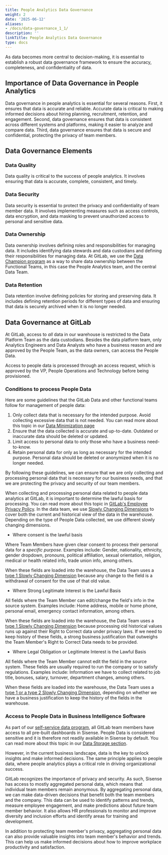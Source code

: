 ```yaml
---
title: People Analytics Data Governance
weight: 2
date: '2025-06-12'
aliases:
- /docs/data-governance_1_1/
description: ''
linkTitle: People Analytics Data Governance
type: docs
---
```


As data becomes more central to decision-making, it is essential to establish a robust data governance framework to ensure the accuracy, completeness, and confidentiality of data.

## Importance of Data Governance in People Analytics

Data governance in people analytics is essential for several reasons. First, it ensures that data is accurate and reliable. Accurate data is critical to making informed decisions about hiring planning, recruitment, retention, and engagement. Second, data governance ensures that data is consistent across different systems and platforms, making it easier to analyze and compare data. Third, data governance ensures that data is secure and confidential, protecting the privacy of team members.

## Data Governance Elements

### Data Quality

Data quality is critical to the success of people analytics. It involves ensuring that data is accurate, complete, consistent, and timely.

### Data Security

Data security is essential to protect the privacy and confidentiality of team member data. It involves implementing measures such as access controls, data encryption, and data masking to prevent unauthorized access to personal and sensitive data.

### Data Ownership

Data ownership involves defining roles and responsibilities for managing data. It includes identifying data stewards and data custodians and defining their responsibilities for managing data. At GitLab, we use the [Data Champion program](/handbook/business-technology/data-team/direction/data-champion/) as a way to share data ownership between the Functional Teams, in this case the People Analytics team, and the central Data Team.

### Data Retention

Data retention involve defining policies for storing and preserving data. It includes defining retention periods for different types of data and ensuring that data is securely archived when it is no longer needed.

## Data Governance at GitLab

At GitLab, access to *all* data in our warehouse is restricted to the Data Platform Team as the data custodians. Besides the data platform team, only Analytics Engineers and Data Analysts who have a business reason and are approved by the People Team, as the data owners, can access the People Data.

Access to people data is processed through an access request, which is approved by the VP, People Operations and Technology before being provisioned.

### Conditions to process People Data

Here are some guidelines that the GitLab Data and other functional teams follow for management of people data:

1. Only collect data that is necessary for the intended purpose. Avoid collecting excessive data that is not needed. You can read more about this topic in our [Data Minimization page](/handbook/business-technology/data-team/how-we-work/new-data-source/#data-minimisation)
1. Ensure that the data collected is accurate and up-to-date. Outdated or inaccurate data should be deleted or updated.
1. Limit access to personal data to only those who have a business need-to-know.
1. Retain personal data for only as long as necessary for the intended purpose. Personal data should be deleted or anonymized when it is no longer needed.

By following these guidelines, we can ensure that we are only collecting and processing personal data that is necessary for our business needs, and that we are protecting the privacy and security of our team members.

When collecting and processing personal data related to people data analytics at GitLab, it is important to determine the lawful basis for processing. You can read more about this topic in [GitLab's Employee Privacy Policy](/handbook/legal/privacy/employee-privacy-policy/). In the data team, we use [Slowly Changing Dimensions](/handbook/business-technology/data-team/platform/edw/#slowly-changing-dimensions--snapshots) to cover both the current and historical view of the data in the warehouse. Depending on the type of People Data collected, we use different slowly changing dimensions.

- Where consent is the lawful basis

Where Team Members have given clear consent to process their personal data for a *specific purpose*. Examples include: Gender, nationality, ethnicity, gender dropdown, pronouns, political affiliation, sexual orientation, religion, medical or health related info, trade union info, among others.

When these fields are loaded into the warehouse, the Data Team uses a [type 1 Slowly Changing Dimension](/handbook/business-technology/data-team/platform/edw/#slowly-changing-dimensions--snapshots) because any change to the field is a withdrawal of consent for the use of that old value.

- Where Strong Legitimate Interest is the Lawful Basis

All fields where the Team Member can edit/change the field's info in the source system. Examples include: Home address, mobile or home phone, personal email, emergency contact information, among others.

When these fields are loaded into the warehouse, the Data Team uses a [type 1 Slowly Changing Dimension](/handbook/business-technology/data-team/platform/edw/#slowly-changing-dimensions--snapshots) because processing old historical values runs up against their Right to Correct data under privacy laws. If we need to keep history of these fields, a strong business justification that outweighs the Team Member's Right to Correct Data needs to be provided.

- Where Legal Obligation or Legitimate Interest is the Lawful Basis

All fields where the Team Member cannot edit the field in the source system. These fields are usually required to run the company or to satisfy regulations. Examples include: Information we have to collect related to job title, bonuses, salary, turnover, department changes, among others.

When these fields are loaded into the warehouse, the Data Team uses a [type 1 or a type 2 Slowly Changing Dimension](/handbook/business-technology/data-team/platform/edw/#slowly-changing-dimensions--snapshots), depending on whether we have a business justification to keep the history of the fields in the warehouse.

### Access to People Data in Business Intelligence Software

As part of our [self-service data program](/handbook/business-technology/data-team/direction/self-service/), all GitLab team members have access to all pre-built dashboards in Sisense. People Data is considered sensitive and it is therefore not readily available in Sisense by default. You can read more about this topic in our [Data Storage section](/handbook/business-technology/data-team/platform/#data-storage).

However, in the current business landscape, data is the key to unlock insights and make informed decisions. The same principle applies to people data, where people analytics plays a critical role in driving organizational success.

GitLab recognizes the importance of privacy and security. As such, Sisense has access to mostly aggregated personal data, which means that individual team members remain anonymous. By aggregating personal data, we can make data-driven decisions that benefit both the team members and the company. This data can be used to identify patterns and trends, measure employee engagement, and make predictions about future team member behavior. It also allows HR professionals to monitor and improve diversity and inclusion efforts and identify areas for training and development.

In addition to protecting team member's privacy, aggregating personal data can also provide valuable insights into team member's behavior and trends. This can help us make informed decisions about how to improve workplace productivity and satisfaction.
